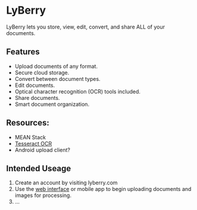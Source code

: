 # LyBerry
LyBerry lets you store, view, edit, convert, and share ALL of your documents.
## Features
* Upload documents of any format.
* Secure cloud storage.
* Convert between document types.
* Edit documents.
* Optical character recognition (OCR) tools included.
* Share documents.
* Smart document organization.

## Resources:
* MEAN Stack
* [Tesseract OCR](https://github.com/tesseract-ocr)
* Android upload client?

## Intended Useage
1. Create an account by visiting lyberry.com
2. Use the [web interface](http://lyberry.com) or mobile app to begin uploading documents and images for processing.
3. ... 


